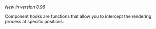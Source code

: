 _New in version 0.96_

Component hooks are functions that allow you to intercept the rendering process at specific positions.

<!-- TODO: Link to API --
## Available hooks

- `on_render_before`

  ```py
  def on_render_before(
      self: Component,
      context: Context,
      template: Template
  ) -> None:
  ```

  Hook that runs just before the component's template is rendered.

  You can use this hook to access or modify the context or the template:

  ```py
  def on_render_before(self, context, template) -> None:
      # Insert value into the Context
      context["from_on_before"] = ":)"

      # Append text into the Template
      template.nodelist.append(TextNode("FROM_ON_BEFORE"))
  ```

- `on_render_after`

  ```py
  def on_render_after(
      self: Component,
      context: Context,
      template: Template,
      content: str
  ) -> None | str | SafeString:
  ```

  Hook that runs just after the component's template was rendered.
  It receives the rendered output as the last argument.

  You can use this hook to access the context or the template, but modifying
  them won't have any effect.

  To override the content that gets rendered, you can return a string or SafeString from this hook:

  ```py
  def on_render_after(self, context, template, content):
      # Prepend text to the rendered content
      return "Chocolate cookie recipe: " + content
  ```

## Component hooks example

You can use hooks together with [provide / inject](#how-to-use-provide--inject) to create components
that accept a list of items via a slot.

In the example below, each `tab_item` component will be rendered on a separate tab page, but they are all defined in the default slot of the `tabs` component.

[See here for how it was done](https://github.com/django-components/django-components/discussions/540)

```django
{% component "tabs" %}
  {% component "tab_item" header="Tab 1" %}
    <p>
      hello from tab 1
    </p>
    {% component "button" %}
      Click me!
    {% endcomponent %}
  {% endcomponent %}

  {% component "tab_item" header="Tab 2" %}
    Hello this is tab 2
  {% endcomponent %}
{% endcomponent %}
```
